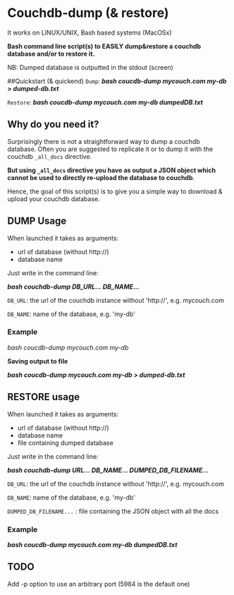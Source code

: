 Couchdb-dump (& restore)
============

It works on LINUX/UNIX, Bash based systems (MacOSx)

**Bash command line script(s) to EASILY dump&restore a couchdb database and/or to restore it.**
 
NB: Dumped database is outputted in the stdout (screen)


##Quickstart (& quickend)
`Dump`: ***bash coucdb-dump mycouch.com my-db > dumped-db.txt***

`Restore`: ***bash coucdb-dump mycouch.com my-db dumpedDB.txt***


## Why do you need it?
Surprisingly there is not a straightforward way to dump a couchdb database. Often you are suggested to replicate it or to dump it with the couchdb `_all_docs` directive. 

**But using `_all_docs` directive you have as output a JSON object which cannot be used to directly re-upload the database to couchdb**.

Hence, the goal of this script(s) is to give you a simple way to download & upload your couchdb database.


## DUMP Usage

When launched it takes as arguments:

* url of database (without http://)
* database name

Just write in the command line:

***bash couchdb-dump DB_URL... DB_NAME...***

  `DB_URL`: the url of the couchdb instance without 'http://', e.g. mycouch.com
  
  `DB_NAME`: name of the database, e.g. 'my-db'


### Example

*bash coucdb-dump mycouch.com my-db*

**Saving output to file**

***bash coucdb-dump mycouch.com my-db > dumped-db.txt***


## RESTORE usage

When launched it takes as arguments:

* url of database (without http://)
* database name
* file containing dumped database

Just write in the command line:

***bash couchdb-dump URL... DB_NAME... DUMPED_DB_FILENAME...***

  `DB_URL`: the url of the couchdb instance without 'http://', e.g. mycouch.com
  
  `DB_NAME`: name of the database, e.g. 'my-db'
  
  `DUMPED_DB_FILENAME...` : file containing the JSON object with all the docs
  
  
  
### Example

***bash coucdb-dump mycouch.com my-db dumpedDB.txt***



## TODO
Add -p option to use an arbitrary port (5984 is the default one)

